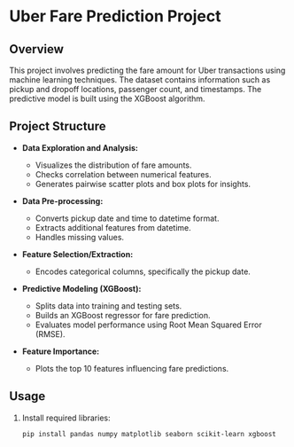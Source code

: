 # Uber Fare Prediction Project

## Overview

This project involves predicting the fare amount for Uber transactions using machine learning techniques. The dataset contains information such as pickup and dropoff locations, passenger count, and timestamps. The predictive model is built using the XGBoost algorithm.

## Project Structure

- **Data Exploration and Analysis:**
  - Visualizes the distribution of fare amounts.
  - Checks correlation between numerical features.
  - Generates pairwise scatter plots and box plots for insights.

- **Data Pre-processing:**
  - Converts pickup date and time to datetime format.
  - Extracts additional features from datetime.
  - Handles missing values.

- **Feature Selection/Extraction:**
  - Encodes categorical columns, specifically the pickup date.

- **Predictive Modeling (XGBoost):**
  - Splits data into training and testing sets.
  - Builds an XGBoost regressor for fare prediction.
  - Evaluates model performance using Root Mean Squared Error (RMSE).

- **Feature Importance:**
  - Plots the top 10 features influencing fare predictions.

## Usage

1. Install required libraries:
   ```bash
   pip install pandas numpy matplotlib seaborn scikit-learn xgboost

